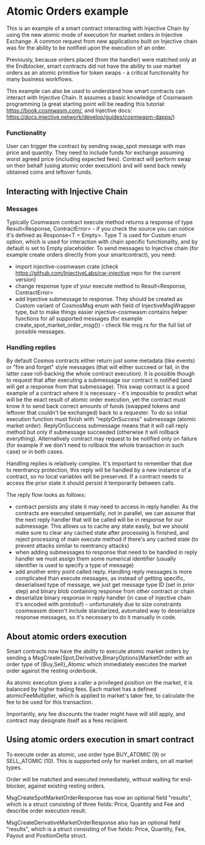 # Atomic Orders example

This is an example of a smart contract interacting with Injective Chain by using the new atomic
mode of execution for market orders in Injective Exchange. A common request from new applications
built on Injective chain was for the ability to be notified upon the execution of an order.

Previously, because orders placed (from the handler) were matched only at the Endblocker,
smart contracts did not have the ability to use market orders as an atomic primitive for token swaps -
a critical functionality for many business workflows.

This example can also be used to understand how smart contracts can interact with Injective Chain. It assumes a basic
knowledge of Cosmwasm programming (a great starting point will be reading this tutorial: https://book.cosmwasm.com/, and Injective
docs: https://docs.injective.network/develop/guides/cosmwasm-dapps/)

### Functionality

User can trigger the contract by sending swap_spot message with max price and quantity. They need
to include funds for exchange assuming worst agreed price (including expected fees). Contract will
perform swap on their behalf (using atomic order execution) and will send back newly obtained coins
and leftover funds.


## Interacting with Injective Chain

### Messages

Typically Cosmwasm contract execute method returns a response of type Result<Response, ContractError> - if you check the source you
can notice it's defined as  Response<T = Empty>. Type T is used for Custom enum option, which is used for interaction with chain specific
functionality, and by default is set to Empty placeholder.
To send messages to Injective chain (for example create orders directly from your smartcontract), you need:
 - import injective-cosmwasm crate (check https://github.com/InjectiveLabs/cw-injective repo for the current version)
 - change response type of your execute method to Result<Response<InjectiveMsgWrapper>, ContractError>
 - add Injective submessage to response. They should be created as Custom variant of CosmosMsg enum with field of InjectiveMsgWrapper type,
but to make things easier injective-cosmwasm contains helper functions for all supported messages (for example create_spot_market_order_msg()) - check
file msg.rs for the full list of possible messages.

### Handling replies

By default Cosmos contracts either return just some metadata (like events) or "fire and forget" style messages (that will either succeed or fail, in the latter case
roll-backing the whole contract execution). It is possible though to request that after executing a submessage our contract is notified (and will get a response from that
submessage). This swap contract is a good example of a contract where it is necessary - it's impossible to predict what will be the exact result of atomic order execution,
yet the contract must know it to send back correct amounts of funds (swapped tokens and leftover that couldn't be exchanged) back to a requester.
To do so initial execution function must finish with "replyOnSuccess" submessage (atomic market order).
ReplyOnSuccess submessage means that it will call reply method but only if submessage succeeded (otherwise it will rollback everything). Alternatively contract may request
to be notified only on failure (for example if we don't need to rollback the whole transaction in such case) or in both cases.

Handling replies is relatively complex. It's important to remember that due to reentrancy protection, this reply will be handled by a new instance of a contract,
so no local variables will be preserved. If a contract needs to access the prior state it should persist it temporarily between calls.

The reply flow looks as follows:
 - contract persists any state it may need to access in reply handler. As the contracts are executed sequentially, not in parallel, we can assume that the next reply
handler that will be called will be in response for our submessage. This allows us to cache any state easily, but we should make sure to clear any cached state after
processing is finished, and reject processing of main execute method if there's any cached state (to prevent attacks similar to reentrancy attacks)
 - when adding submessages to response that need to be handled in reply handler we must assign them some numerical identifier (usually identifier is used to specify a type
of message)
 - add another entry point called reply. Handling reply messages is more complicated than execute messages, as instead of getting specific, deserialised type of message,
we just get message type ID (set in prior step) and binary blob containing response from other contract or chain
 - deserialize binary response in reply handler (in case of injective chain it's encoded with protobuf) - unfortunately due to size constraints cosmwassm doesn't include
standarized, automated way to deserialize response messages, so it's necessary to do it manually in code.


## About atomic orders execution

Smart contracts now have the ability to execute atomic market orders by sending
a MsgCreate{Spot,Derivative,BinaryOptions}MarketOrder with an order type of {Buy,Sell}_Atomic
which immediately executes the market order against the resting orderbook.

As atomic execution gives a caller a privileged position on the market, it is balanced by higher
trading fees. Each market has a defined atomicFeeMultiplier, which is applied to market's taker fee,
to calculate the fee to be used for this transaction.

Importantly, any fee discounts the trader might have will still apply, and contract may designate
itself as a fees recipient.

## Using atomic orders execution in smart contract

To execute order as atomic, use order type BUY_ATOMIC (9) or SELL_ATOMIC (10). This is supported
only for market orders, on all market types.

Order will be matched and executed immediately, without waiting for end-blocker, against existing
resting orders.

MsgCreateSpotMarketOrderResponse has now an optional field "results", which is a struct consisting
of three fields: Price, Quantity and Fee and describe order execution result.

MsgCreateDerivativeMarketOrderResponse also has an optional field "results", which is a struct
consisting of five fields: Price, Quantity, Fee, Payout and PositionDelta struct.


